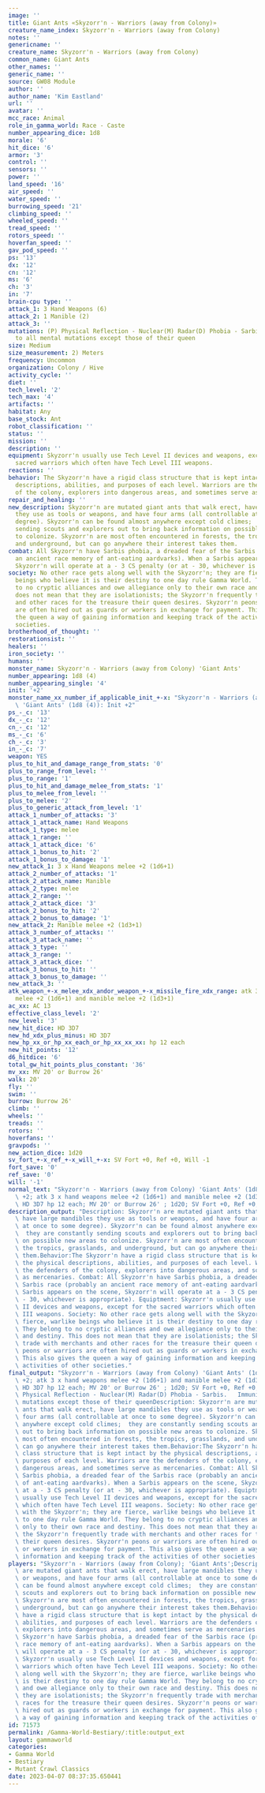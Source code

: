 ```yaml
---
image: ''
title: Giant Ants «Skyzorr'n - Warriors (away from Colony)»
creature_name_index: Skyzorr'n - Warriors (away from Colony)
notes: ''
genericname: ''
creature_name: Skyzorr'n - Warriors (away from Colony)
common_name: Giant Ants
other_names: ''
generic_name: ''
source: GW08 Module
author: ''
author_name: 'Kim Eastland'
url: ''
avatar: ''
mcc_race: Animal
role_in_gamma_world: Race - Caste
number_appearing_dice: 1d8
morale: '6'
hit_dice: '6'
armor: '3'
control: ''
sensors: ''
power: ''
land_speed: '16'
air_speed: ''
water_speed: ''
burrowing_speed: '21'
climbing_speed: ''
wheeled_speed: ''
tread_speed: ''
rotors_speed: ''
hoverfan_speed: ''
gav_pod_speed: ''
ps: '13'
dx: '12'
cn: '12'
ms: '6'
ch: '3'
in: '7'
brain-cpu type: ''
attack_1: 3 Hand Weapons (6)
attack_2: 1 Manible (2)
attack_3: ''
mutations: (P) Physical Reflection - Nuclear(M) Radar(D) Phobia - Sarbis.   Immunity
  to all mental mutations except those of their queen
size: Medium
size_measurement: 2) Meters
frequency: Uncommon
organization: Colony / Hive
activity_cycle: ''
diet: ''
tech_level: '2'
tech_max: '4'
artifacts: ''
habitat: Any
base_stock: Ant
robot_classification: ''
status: ''
mission: ''
description: ''
equipment: Skyzorr'n usually use Tech Level II devices and weapons, except for the
  sacred warriors which often have Tech Level III weapons.
reactions: ''
behavior: The Skyzorr'n have a rigid class structure that is kept intact by the physical
  descriptions, abilities, and purposes of each level. Warriors are the defenders
  of the colony, explorers into dangerous areas, and sometimes serve as mercenaries.
repair_and_healing: ''
new_description: Skyzorr'n are mutated giant ants that walk erect, have large mandibles
  they use as tools or weapons, and have four arms (all controllable at once to some
  degree). Skyzorr'n can be found almost anywhere except cold climes;  they are constantly
  sending scouts and explorers out to bring back information on possible new areas
  to colonize. Skyzorr'n are most often encountered in forests, the tropics, grasslands,
  and underground, but can go anywhere their interest takes them.
combat: All Skyzorr'n have Sarbis phobia, a dreaded fear of the Sarbis race (probably
  an ancient race memory of ant-eating aardvarks). When a Sarbis appears on the scene,
  Skyzorr'n will operate at a - 3 CS penalty (or at - 30, whichever is appropriate).
society: No other race gets along well with the Skyzorr'n; they are fierce, warlike
  beings who believe it is their destiny to one day rule Gamma World. They belong
  to no cryptic alliances and owe allegiance only to their own race and destiny. This
  does not mean that they are isolationists; the Skyzorr'n frequently trade with merchants
  and other races for the treasure their queen desires. Skyzorr'n peons or warriors
  are often hired out as guards or workers in exchange for payment. This also gives
  the queen a way of gaining information and keeping track of the activities of other
  societies.
brotherhood_of_thought: ''
restorationsist: ''
healers: ''
iron_society: ''
humans: ''
monster_name: Skyzorr'n - Warriors (away from Colony) 'Giant Ants'
number_appearing: 1d8 (4)
number_appearing_single: '4'
init: '+2'
monster_name_xx_number_if_applicable_init_+-x: "Skyzorr'n - Warriors (away from Colony)\
  \ 'Giant Ants' (1d8 (4)): Init +2"
ps_-_c: '13'
dx_-_c: '12'
cn_-_c: '12'
ms_-_c: '6'
ch_-_c: '3'
in_-_c: '7'
weapon: YES
plus_to_hit_and_damage_range_from_stats: '0'
plus_to_range_from_level: ''
plus_to_range: '1'
plus_to_hit_and_damage_melee_from_stats: '1'
plus_to_melee_from_level: ''
plus_to_melee: '2'
plus_to_generic_attack_from_level: '1'
attack_1_number_of_attacks: '3'
attack_1_attack_name: Hand Weapons
attack_1_type: melee
attack_1_range: ''
attack_1_attack_dice: '6'
attack_1_bonus_to_hit: '2'
attack_1_bonus_to_damage: '1'
new_attack_1: 3 x Hand Weapons melee +2 (1d6+1)
attack_2_number_of_attacks: '1'
attack_2_attack_name: Manible
attack_2_type: melee
attack_2_range: ''
attack_2_attack_dice: '3'
attack_2_bonus_to_hit: '2'
attack_2_bonus_to_damage: '1'
new_attack_2: Manible melee +2 (1d3+1)
attack_3_number_of_attacks: ''
attack_3_attack_name: ''
attack_3_type: ''
attack_3_range: ''
attack_3_attack_dice: ''
attack_3_bonus_to_hit: ''
attack_3_bonus_to_damage: ''
new_attack_3: ''
atk_weapon_+-x_melee_xdx_andor_weapon_+-x_missile_fire_xdx_range: atk 3 x hand weapons
  melee +2 (1d6+1) and manible melee +2 (1d3+1)
ac_xx: AC 13
effective_class_level: '2'
new_level: '3'
new_hit_dice: HD 3D7
new_hd_xdx_plus_minus: HD 3D7
new_hp_xx_or_hp_xx_each_or_hp_xx_xx_xx: hp 12 each
new_hit_points: '12'
d6_hitdice: '6'
total_gw_hit_points_plus_constant: '36'
mv_xx: MV 20' or Burrow 26'
walk: 20'
fly: ''
swim: ''
burrow: Burrow 26'
climb: ''
wheels: ''
treads: ''
rotors: ''
hoverfans: ''
gravpods: ''
new_action_dice: 1d20
sv_fort_+-x_ref_+-x_will_+-x: SV Fort +0, Ref +0, Will -1
fort_save: '0'
ref_save: '0'
will: '-1'
normal_text: "Skyzorr'n - Warriors (away from Colony) 'Giant Ants' (1d8 (4)): Init\
  \ +2; atk 3 x hand weapons melee +2 (1d6+1) and manible melee +2 (1d3+1); AC 13;\
  \ HD 3D7 hp 12 each; MV 20' or Burrow 26' ; 1d20; SV Fort +0, Ref +0, Will -1"
description_output: "Description: Skyzorr'n are mutated giant ants that walk erect,\
  \ have large mandibles they use as tools or weapons, and have four arms (all controllable\
  \ at once to some degree). Skyzorr'n can be found almost anywhere except cold climes;\
  \  they are constantly sending scouts and explorers out to bring back information\
  \ on possible new areas to colonize. Skyzorr'n are most often encountered in forests,\
  \ the tropics, grasslands, and underground, but can go anywhere their interest takes\
  \ them.Behavior:The Skyzorr'n have a rigid class structure that is kept intact by\
  \ the physical descriptions, abilities, and purposes of each level. Warriors are\
  \ the defenders of the colony, explorers into dangerous areas, and sometimes serve\
  \ as mercenaries. Combat: All Skyzorr'n have Sarbis phobia, a dreaded fear of the\
  \ Sarbis race (probably an ancient race memory of ant-eating aardvarks). When a\
  \ Sarbis appears on the scene, Skyzorr'n will operate at a - 3 CS penalty (or at\
  \ - 30, whichever is appropriate). Equiptment: Skyzorr'n usually use Tech Level\
  \ II devices and weapons, except for the sacred warriors which often have Tech Level\
  \ III weapons. Society: No other race gets along well with the Skyzorr'n; they are\
  \ fierce, warlike beings who believe it is their destiny to one day rule Gamma World.\
  \ They belong to no cryptic alliances and owe allegiance only to their own race\
  \ and destiny. This does not mean that they are isolationists; the Skyzorr'n frequently\
  \ trade with merchants and other races for the treasure their queen desires. Skyzorr'n\
  \ peons or warriors are often hired out as guards or workers in exchange for payment.\
  \ This also gives the queen a way of gaining information and keeping track of the\
  \ activities of other societies."
final_output: "Skyzorr'n - Warriors (away from Colony) 'Giant Ants' (1d8 (4)): Init\
  \ +2; atk 3 x hand weapons melee +2 (1d6+1) and manible melee +2 (1d3+1); AC 13;\
  \ HD 3D7 hp 12 each; MV 20' or Burrow 26' ; 1d20; SV Fort +0, Ref +0, Will -1(P)\
  \ Physical Reflection - Nuclear(M) Radar(D) Phobia - Sarbis.   Immunity to all mental\
  \ mutations except those of their queenDescription: Skyzorr'n are mutated giant\
  \ ants that walk erect, have large mandibles they use as tools or weapons, and have\
  \ four arms (all controllable at once to some degree). Skyzorr'n can be found almost\
  \ anywhere except cold climes;  they are constantly sending scouts and explorers\
  \ out to bring back information on possible new areas to colonize. Skyzorr'n are\
  \ most often encountered in forests, the tropics, grasslands, and underground, but\
  \ can go anywhere their interest takes them.Behavior:The Skyzorr'n have a rigid\
  \ class structure that is kept intact by the physical descriptions, abilities, and\
  \ purposes of each level. Warriors are the defenders of the colony, explorers into\
  \ dangerous areas, and sometimes serve as mercenaries. Combat: All Skyzorr'n have\
  \ Sarbis phobia, a dreaded fear of the Sarbis race (probably an ancient race memory\
  \ of ant-eating aardvarks). When a Sarbis appears on the scene, Skyzorr'n will operate\
  \ at a - 3 CS penalty (or at - 30, whichever is appropriate). Equiptment: Skyzorr'n\
  \ usually use Tech Level II devices and weapons, except for the sacred warriors\
  \ which often have Tech Level III weapons. Society: No other race gets along well\
  \ with the Skyzorr'n; they are fierce, warlike beings who believe it is their destiny\
  \ to one day rule Gamma World. They belong to no cryptic alliances and owe allegiance\
  \ only to their own race and destiny. This does not mean that they are isolationists;\
  \ the Skyzorr'n frequently trade with merchants and other races for the treasure\
  \ their queen desires. Skyzorr'n peons or warriors are often hired out as guards\
  \ or workers in exchange for payment. This also gives the queen a way of gaining\
  \ information and keeping track of the activities of other societies."
players: "Skyzorr'n - Warriors (away from Colony); 'Giant Ants';Description: Skyzorr'n\
  \ are mutated giant ants that walk erect, have large mandibles they use as tools\
  \ or weapons, and have four arms (all controllable at once to some degree). Skyzorr'n\
  \ can be found almost anywhere except cold climes;  they are constantly sending\
  \ scouts and explorers out to bring back information on possible new areas to colonize.\
  \ Skyzorr'n are most often encountered in forests, the tropics, grasslands, and\
  \ underground, but can go anywhere their interest takes them.Behavior:The Skyzorr'n\
  \ have a rigid class structure that is kept intact by the physical descriptions,\
  \ abilities, and purposes of each level. Warriors are the defenders of the colony,\
  \ explorers into dangerous areas, and sometimes serve as mercenaries. Combat: All\
  \ Skyzorr'n have Sarbis phobia, a dreaded fear of the Sarbis race (probably an ancient\
  \ race memory of ant-eating aardvarks). When a Sarbis appears on the scene, Skyzorr'n\
  \ will operate at a - 3 CS penalty (or at - 30, whichever is appropriate). Equiptment:\
  \ Skyzorr'n usually use Tech Level II devices and weapons, except for the sacred\
  \ warriors which often have Tech Level III weapons. Society: No other race gets\
  \ along well with the Skyzorr'n; they are fierce, warlike beings who believe it\
  \ is their destiny to one day rule Gamma World. They belong to no cryptic alliances\
  \ and owe allegiance only to their own race and destiny. This does not mean that\
  \ they are isolationists; the Skyzorr'n frequently trade with merchants and other\
  \ races for the treasure their queen desires. Skyzorr'n peons or warriors are often\
  \ hired out as guards or workers in exchange for payment. This also gives the queen\
  \ a way of gaining information and keeping track of the activities of other societies.|"
id: 71573
permalink: /Gamma-World-Bestiary/:title:output_ext
layout: gammaworld
categories:
- Gamma World
- Bestiary
- Mutant Crawl Classics
date: 2023-04-07 08:37:35.650441
---
```

